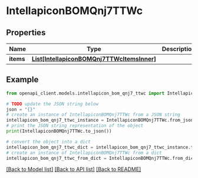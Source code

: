 # IntellapiconBOMQnj7TTWc


## Properties

Name | Type | Description | Notes
------------ | ------------- | ------------- | -------------
**items** | [**List[IntellapiconBOMQnj7TTWcItemsInner]**](IntellapiconBOMQnj7TTWcItemsInner.md) |  | [optional] 

## Example

```python
from openapi_client.models.intellapicon_bom_qnj7_ttwc import IntellapiconBOMQnj7TTWc

# TODO update the JSON string below
json = "{}"
# create an instance of IntellapiconBOMQnj7TTWc from a JSON string
intellapicon_bom_qnj7_ttwc_instance = IntellapiconBOMQnj7TTWc.from_json(json)
# print the JSON string representation of the object
print(IntellapiconBOMQnj7TTWc.to_json())

# convert the object into a dict
intellapicon_bom_qnj7_ttwc_dict = intellapicon_bom_qnj7_ttwc_instance.to_dict()
# create an instance of IntellapiconBOMQnj7TTWc from a dict
intellapicon_bom_qnj7_ttwc_from_dict = IntellapiconBOMQnj7TTWc.from_dict(intellapicon_bom_qnj7_ttwc_dict)
```
[[Back to Model list]](../README.md#documentation-for-models) [[Back to API list]](../README.md#documentation-for-api-endpoints) [[Back to README]](../README.md)


